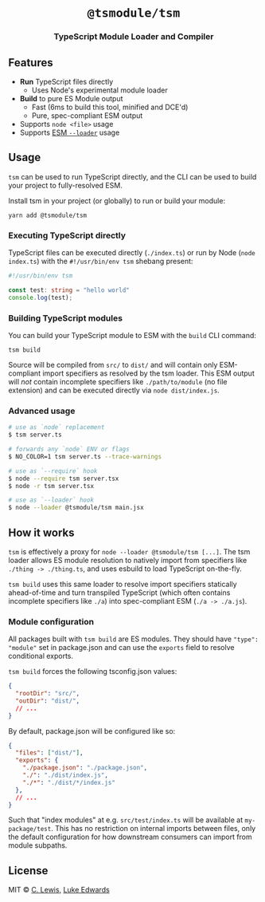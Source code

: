 <div align="center">
  <h1><code>@tsmodule/tsm</code></h1>
  <h3>TypeScript Module Loader and Compiler</h3>
</div>

## Features

* **Run** TypeScript files directly
  * Uses Node's experimental module loader
* **Build** to pure ES Module output
  * Fast (6ms to build this tool, minified and DCE'd)
  * Pure, spec-compliant ESM output
* Supports `node <file>` usage
* Supports [ESM `--loader`](https://nodejs.org/api/esm.html#esm_loaders) usage

## Usage

`tsm` can be used to run TypeScript directly, and the CLI can be used to build
your project to fully-resolved ESM.

Install tsm in your project (or globally) to run or build your module:

```shell
yarn add @tsmodule/tsm
```

### Executing TypeScript directly

TypeScript files can be executed directly (`./index.ts`) or run by Node (`node
index.ts`) with the `#!/usr/bin/env tsm` shebang present:

```ts
#!/usr/bin/env tsm

const test: string = "hello world"
console.log(test);
```

### Building TypeScript modules

You can build your TypeScript module to ESM with the `build` CLI command:

```shell
tsm build
```

Source will be compiled from `src/` to `dist/` and will contain only
ESM-compliant import specifiers as resolved by the tsm loader. This ESM output
will *not* contain incomplete specifiers like `./path/to/module` (no file
extension) and can be executed directly via `node dist/index.js`.

### Advanced usage

```sh
# use as `node` replacement
$ tsm server.ts

# forwards any `node` ENV or flags
$ NO_COLOR=1 tsm server.ts --trace-warnings

# use as `--require` hook
$ node --require tsm server.tsx
$ node -r tsm server.tsx

# use as `--loader` hook
$ node --loader @tsmodule/tsm main.jsx
```

## How it works

`tsm` is effectively a proxy for `node --loader @tsmodule/tsm [...]`. The tsm loader
allows ES module resolution to natively import from specifiers like `./thing ->
./thing.ts`, and uses esbuild to load TypeScript on-the-fly. 

`tsm build` uses this same loader to resolve import specifiers statically
ahead-of-time and turn transpiled TypeScript (which often contains incomplete
specifiers like `./a`) into spec-compliant ESM (`./a -> ./a.js`).

### Module configuration

All packages built with `tsm build` are ES modules. They should have
`"type": "module"` set in package.json and can use the `exports` field to
resolve conditional exports.

`tsm build` forces the following tsconfig.json values:

```json
{
  "rootDir": "src/",
  "outDir": "dist/",
  // ...
}
```

By default, package.json will be configured like so:

```json
{
  "files": ["dist/"],
  "exports": {
    "./package.json": "./package.json",
    "./": "./dist/index.js",
    "./*": "./dist/*/index.js"
  },
  // ...
}
```

Such that "index modules" at e.g. `src/test/index.ts` will be available at
`my-package/test`.  This has no restriction on internal imports between files,
only the default configuration for how downstream consumers can import from
module subpaths. 

## License

MIT © [C. Lewis](https://ctjlewis.com), [Luke Edwards](https://lukeed.com)
